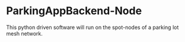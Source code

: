 # ParkingAppBackend-Node
This python driven software will run on the spot-nodes of a parking lot mesh network.
